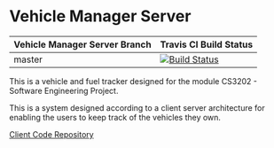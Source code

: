 Vehicle Manager Server
======================

| Vehicle Manager Server Branch  | Travis CI Build Status |
| :----------------------------- | :--------------------- |
| master                         | [![Build Status](https://travis-ci.org/nadundesilva/vehicle-manager-server.svg?branch=master)](https://travis-ci.org/nadundesilva/vehicle-manager-server)|

This is a vehicle and fuel tracker designed for the module CS3202 - Software Engineering Project.

This is a system designed according to a client server architecture for enabling the users to keep track of the vehicles they own.

<a href="https://github.com/nadundesilva/VehicleTrackerClient" download>Client Code Repository</a>

